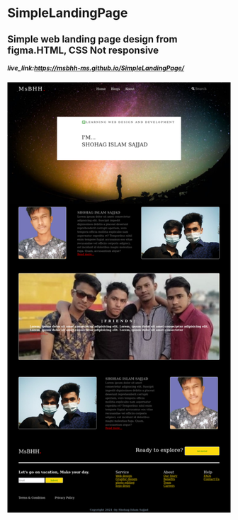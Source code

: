 # SimpleLandingPage

## Simple web landing page design from figma.HTML, CSS Not responsive
##### live_link:https://msbhh-ms.github.io/SimpleLandingPage/

![This is an image](./live_img.png)
